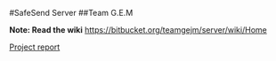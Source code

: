 #SafeSend Server
##Team G.E.M

**Note: Read the wiki**
https://bitbucket.org/teamgejm/server/wiki/Home

[Project report](https://docs.google.com/a/stjerneman.com/document/d/12ScxrMUEZGAuN11xJSkOhFMHV229Yy7h7yhYtV8mgTY/edit?usp=sharing)